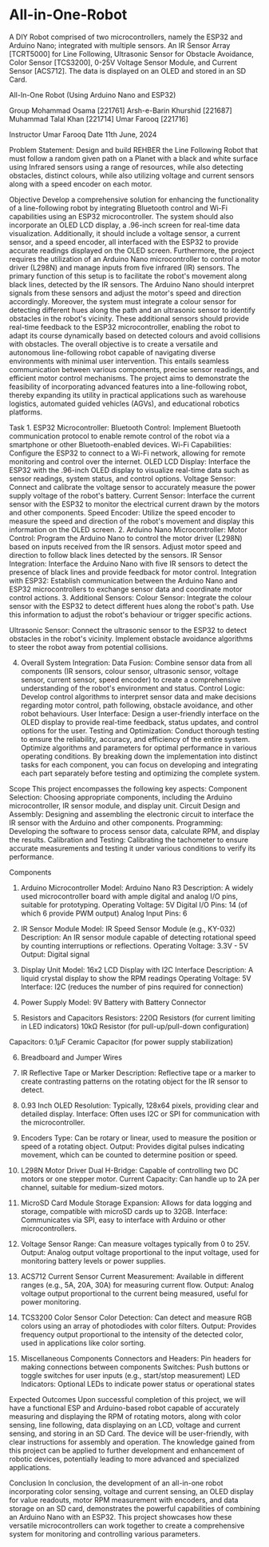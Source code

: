 # All-in-One-Robot
A DIY Robot comprised of two microcontrollers, namely the ESP32 and Arduino Nano; integrated with multiple sensors. An IR Sensor Array [TCRT5000] for Line Following, Ultrasonic Sensor for Obstacle Avoidance, Color Sensor [TCS3200], 0-25V Voltage Sensor Module, and Current Sensor [ACS712]. The data is displayed on an OLED and stored in an SD Card.

All-In-One Robot
(Using Arduino Nano and ESP32)

Group
Mohammad Osama [221761]
Arsh-e-Barin Khurshid [221687]
Muhammad Talal Khan [221714]
Umar Farooq [221716]

Instructor
Umar Farooq
Date
11th June, 2024

Problem Statement:
Design and build REHBER the Line Following Robot that must follow a random given path on a Planet with a black and white surface using Infrared sensors using a range of resources, while also detecting obstacles, distinct colours, while also utilizing voltage and current sensors along with a speed encoder on each motor. 

Objective
Develop a comprehensive solution for enhancing the functionality of a line-following robot by integrating Bluetooth control and Wi-Fi capabilities using an ESP32 microcontroller. The system should also incorporate an OLED LCD display, a .96-inch screen for real-time data visualization. Additionally, it should include a voltage sensor, a current sensor, and a speed encoder, all interfaced with the ESP32 to provide accurate readings displayed on the OLED screen. 
Furthermore, the project requires the utilization of an Arduino Nano microcontroller to control a motor driver (L298N) and manage inputs from five infrared (IR) sensors. The primary function of this setup is to facilitate the robot's movement along black lines, detected by the IR sensors. The Arduino Nano should interpret signals from these sensors and adjust the motor's speed and direction accordingly. 
Moreover, the system must integrate a colour sensor for detecting different hues along the path and an ultrasonic sensor to identify obstacles in the robot's vicinity. These additional sensors should provide real-time feedback to the ESP32 microcontroller, enabling the robot to adapt its course dynamically based on detected colours and avoid collisions with obstacles. 
The overall objective is to create a versatile and autonomous line-following robot capable of navigating diverse environments with minimal user intervention. This entails seamless communication between various components, precise sensor readings, and efficient motor control mechanisms. The project aims to demonstrate the feasibility of incorporating advanced features into a line-following robot, thereby expanding its utility in practical applications such as warehouse logistics, automated guided vehicles (AGVs), and educational robotics platforms.



Task
    1. ESP32 Microcontroller: 
Bluetooth Control: Implement Bluetooth communication protocol to enable remote control of the robot via a smartphone or other Bluetooth-enabled devices. 
Wi-Fi Capabilities: Configure the ESP32 to connect to a Wi-Fi network, allowing for remote monitoring and control over the internet. 
OLED LCD Display: Interface the ESP32 with the .96-inch OLED display to visualize real-time data such as sensor readings, system status, and control options. 
Voltage Sensor: Connect and calibrate the voltage sensor to accurately measure the power supply voltage of the robot's battery. 
Current Sensor: Interface the current sensor with the ESP32 to monitor the electrical current drawn by the motors and other components. 
Speed Encoder: Utilize the speed encoder to measure the speed and direction of the robot's movement and display this information on the OLED screen. 
2. Arduino Nano Microcontroller: 
Motor Control: Program the Arduino Nano to control the motor driver (L298N) based on inputs received from the IR sensors. Adjust motor speed and direction to follow black lines detected by the sensors. 
IR Sensor Integration: Interface the Arduino Nano with five IR sensors to detect the presence of black lines and provide feedback for motor control. 
Integration with ESP32: Establish communication between the Arduino Nano and ESP32 microcontrollers to exchange sensor data and coordinate motor control actions. 
3. Additional Sensors: 
Colour Sensor: Integrate the colour sensor with the ESP32 to detect different hues along the robot's path. Use this information to adjust the robot's behaviour or trigger specific actions.

Ultrasonic Sensor: Connect the ultrasonic sensor to the ESP32 to detect obstacles in the robot's vicinity. Implement obstacle avoidance algorithms to steer the robot away from potential collisions. 

4. Overall System Integration: 
Data Fusion: Combine sensor data from all components (IR sensors, colour sensor, ultrasonic sensor, voltage sensor, current sensor, speed encoder) to create a comprehensive understanding of the robot's environment and status. 
Control Logic: Develop control algorithms to interpret sensor data and make decisions regarding motor control, path following, obstacle avoidance, and other robot behaviours. 
User Interface: Design a user-friendly interface on the OLED display to provide real-time feedback, status updates, and control options for the user. 
Testing and Optimization: Conduct thorough testing to ensure the reliability, accuracy, and efficiency of the entire system. Optimize algorithms and parameters for optimal performance in various operating conditions. 
By breaking down the implementation into distinct tasks for each component, you can focus on developing and integrating each part separately before testing and optimizing the complete system.
 
Scope
This project encompasses the following key aspects:
Component Selection: Choosing appropriate components, including the Arduino microcontroller, IR sensor module, and display unit.
Circuit Design and Assembly: Designing and assembling the electronic circuit to interface the IR sensor with the Arduino and other components.
Programming: Developing the software to process sensor data, calculate RPM, and display the results.
Calibration and Testing: Calibrating the tachometer to ensure accurate measurements and testing it under various conditions to verify its performance.

Components
1. Arduino Microcontroller
Model: Arduino Nano R3
Description: A widely used microcontroller board with ample digital and analog I/O pins, suitable for prototyping.
Operating Voltage: 5V
Digital I/O Pins: 14 (of which 6 provide PWM output)
Analog Input Pins: 6

2. IR Sensor Module
Model: IR Speed Sensor Module (e.g., KY-032)
Description: An IR sensor module capable of detecting rotational speed by counting interruptions or reflections.
Operating Voltage: 3.3V - 5V
Output: Digital signal
3. Display Unit
Model: 16x2 LCD Display with I2C Interface
Description: A liquid crystal display to show the RPM readings
Operating Voltage: 5V
Interface: I2C (reduces the number of pins required for connection)

4. Power Supply
Model: 9V Battery with Battery Connector

5. Resistors and Capacitors
Resistors:
220Ω Resistors (for current limiting in LED indicators)
10kΩ Resistor (for pull-up/pull-down configuration)


Capacitors:
0.1µF Ceramic Capacitor (for power supply stabilization)

6. Breadboard and Jumper Wires

7. IR Reflective Tape or Marker
Description: Reflective tape or a marker to create contrasting patterns on the rotating object for the IR sensor to detect.

8. 0.93 Inch OLED
Resolution: Typically, 128x64 pixels, providing clear and detailed display.
Interface: Often uses I2C or SPI for communication with the microcontroller.

9. Encoders
Type: Can be rotary or linear, used to measure the position or speed of a rotating object.
Output: Provides digital pulses indicating movement, which can be counted to determine position or speed.

10. L298N Motor Driver
Dual H-Bridge: Capable of controlling two DC motors or one stepper motor.
Current Capacity: Can handle up to 2A per channel, suitable for medium-sized motors.

11. MicroSD Card Module
Storage Expansion: Allows for data logging and storage, compatible with microSD cards up to 32GB.
Interface: Communicates via SPI, easy to interface with Arduino or other microcontrollers.


12. Voltage Sensor
Range: Can measure voltages typically from 0 to 25V.
Output: Analog output voltage proportional to the input voltage, used for monitoring battery levels or power supplies.

13. ACS712 Current Sensor
Current Measurement: Available in different ranges (e.g., 5A, 20A, 30A) for measuring current flow.
Output: Analog voltage output proportional to the current being measured, useful for power monitoring.

14. TCS3200 Color Sensor
Color Detection: Can detect and measure RGB colors using an array of photodiodes with color filters.
Output: Provides frequency output proportional to the intensity of the detected color, used in applications like color sorting.
15. Miscellaneous Components
Connectors and Headers:
Pin headers for making connections between components
Switches:
Push buttons or toggle switches for user inputs (e.g., start/stop measurement)
LED Indicators:
Optional LEDs to indicate power status or operational states

Expected Outcomes
Upon successful completion of this project, we will have a functional ESP and Arduino-based robot capable of accurately measuring and displaying the RPM of rotating motors, along with color sensing, line following, data displaying on an LCD, voltage and current sensing, and storing in an SD Card. The device will be user-friendly, with clear instructions for assembly and operation. The knowledge gained from this project can be applied to further development and enhancement of robotic devices, potentially leading to more advanced and specialized applications.



Conclusion
In conclusion, the development of an all-in-one robot incorporating color sensing, voltage and current sensing, an OLED display for value readouts, motor RPM measurement with encoders, and data storage on an SD card, demonstrates the powerful capabilities of combining an Arduino Nano with an ESP32. This project showcases how these versatile microcontrollers can work together to create a comprehensive system for monitoring and controlling various parameters. 
